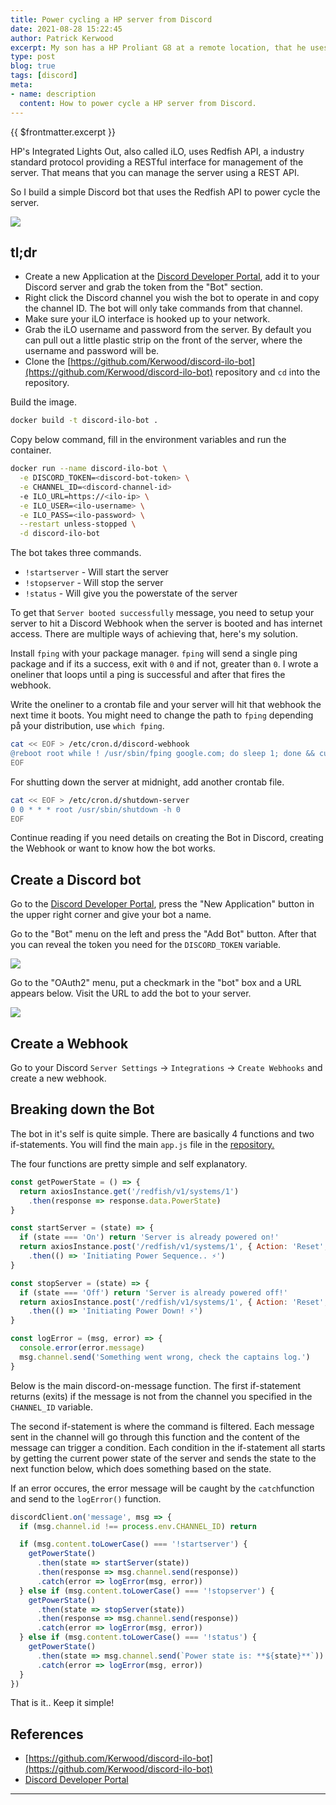 ```yaml
---
title: Power cycling a HP server from Discord
date: 2021-08-28 15:22:45
author: Patrick Kerwood
excerpt: My son has a HP Proliant G8 at a remote location, that he uses for his Minecraft servers, it's a bit of a beast and consumes quite some power. I wanted to turn it off everynight but needed to figure out an easy way for him to turn it on again. For that I used Discord and HP's Integrated Lights Out.
type: post
blog: true
tags: [discord]
meta:
- name: description
  content: How to power cycle a HP server from Discord.
---
```


{{ $frontmatter.excerpt }}

HP's Integrated Lights Out, also called iLO, uses Redfish API, a industry standard protocol providing a RESTful interface for management of the server. That means that you can manage the server using a REST API.

So I build a simple Discord bot that uses the Redfish API to power cycle the server.

![](./discord.png)

## tl;dr

 - Create a new Application at the [Discord Developer Portal](https://discord.com/developers/applications), add it to your Discord server and grab the token from the "Bot" section.
 - Right click the Discord channel you wish the bot to operate in and copy the channel ID. The bot will only take commands from that channel.
 - Make sure your iLO interface is hooked up to your network.
 - Grab the iLO username and password from the server. By default you can pull out a little plastic strip on the front of the server, where the username and password will be.
 - Clone the [https://github.com/Kerwood/discord-ilo-bot](https://github.com/Kerwood/discord-ilo-bot) repository and `cd` into the repository.

Build the image.
```sh
docker build -t discord-ilo-bot .
```

Copy below command, fill in the environment variables and run the container.
```sh
docker run --name discord-ilo-bot \
  -e DISCORD_TOKEN=<discord-bot-token> \
  -e CHANNEL_ID=<discord-channel-id>
  -e ILO_URL=https://<ilo-ip> \
  -e ILO_USER=<ilo-username> \
  -e ILO_PASS=<ilo-password> \
  --restart unless-stopped \
  -d discord-ilo-bot
```

The bot takes three commands.

 - `!startserver` - Will start the server
 - `!stopserver` - Will stop the server
 - `!status` - Will give you the powerstate of the server

To get that `Server booted successfully` message, you need to setup your server to hit a Discord Webhook when the server is booted and has internet access. There are multiple ways of achieving that, here's my solution.

Install `fping` with your package manager. `fping` will send a single ping package and if its a success, exit with `0` and if not, greater than `0`. I wrote a oneliner that loops until a ping is successful and after that fires the webhook.

Write the oneliner to a crontab file and your server will hit that webhook the next time it boots. You might need to change the path to `fping` depending på your distribution, use `which fping`.

```sh
cat << EOF > /etc/cron.d/discord-webhook
@reboot root while ! /usr/sbin/fping google.com; do sleep 1; done && curl -H "Content-Type: application/json" --data '{"content": "Server booted successfully 🚀"}' -X POST "https://discord.com/api/webhooks/...."
EOF
```

For shutting down the server at midnight, add another crontab file.
```sh
cat << EOF > /etc/cron.d/shutdown-server
0 0 * * * root /usr/sbin/shutdown -h 0
EOF
```

Continue reading if you need details on creating the Bot in Discord, creating the Webhook or want to know how the bot works.

## Create a Discord bot

Go to the [Discord Developer Portal](https://discord.com/developers/applications), press the "New Application" button in the upper right corner and give your bot a name.

Go to the "Bot" menu on the left and press the "Add Bot" button. After that you can reveal the token you need for the `DISCORD_TOKEN` variable.

![](./dev-portal3.png)


Go to the "OAuth2" menu, put a checkmark in the "bot" box and a URL appears below. Visit the URL to add the bot to your server.

![](./dev-portal1.png)


## Create a Webhook

Go to your Discord `Server Settings` -> `Integrations` -> `Create Webhooks` and create a new webhook.

## Breaking down the Bot

The bot in it's self is quite simple. There are basically 4 functions and two if-statements. You will find the main `app.js` file in the [repository.](https://github.com/Kerwood/discord-ilo-bot)

The four functions are pretty simple and self explanatory.

```js
const getPowerState = () => {
  return axiosInstance.get('/redfish/v1/systems/1')
    .then(response => response.data.PowerState)
}

const startServer = (state) => {
  if (state === 'On') return 'Server is already powered on!'
  return axiosInstance.post('/redfish/v1/systems/1', { Action: 'Reset', ResetType: 'On' })
    .then(() => 'Initiating Power Sequence.. ⚡')
}

const stopServer = (state) => {
  if (state === 'Off') return 'Server is already powered off!'
  return axiosInstance.post('/redfish/v1/systems/1', { Action: 'Reset', ResetType: 'PushPowerButton' })
    .then(() => 'Initiating Power Down! ⚡')
}

const logError = (msg, error) => {
  console.error(error.message)
  msg.channel.send('Something went wrong, check the captains log.')
}
```

Below is the main discord-on-message function. The first if-statement returns (exits) if the message is not from the channel you specified in the `CHANNEL_ID` variable.

The second if-statement is where the command is filtered. Each message sent in the channel will go through this function and the content of the message can trigger a condition. Each condition in the if-statement all starts by getting the current power state of the server and sends the state to the next function below, which does something based on the state.

If an error occures, the error message will be caught by the `catch`function and send to the `logError()` function.
```js
discordClient.on('message', msg => {
  if (msg.channel.id !== process.env.CHANNEL_ID) return

  if (msg.content.toLowerCase() === '!startserver') {
    getPowerState()
      .then(state => startServer(state))
      .then(response => msg.channel.send(response))
      .catch(error => logError(msg, error))
  } else if (msg.content.toLowerCase() === '!stopserver') {
    getPowerState()
      .then(state => stopServer(state))
      .then(response => msg.channel.send(response))
      .catch(error => logError(msg, error))
  } else if (msg.content.toLowerCase() === '!status') {
    getPowerState()
      .then(state => msg.channel.send(`Power state is: **${state}**`))
      .catch(error => logError(msg, error))
  }
})
```
That is it.. Keep it simple!
## References
- [https://github.com/Kerwood/discord-ilo-bot](https://github.com/Kerwood/discord-ilo-bot)
- [Discord Developer Portal](https://discord.com/developers/applications)
---